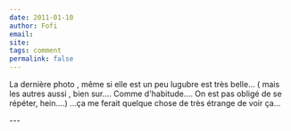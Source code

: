 ```yaml
---
date: 2011-01-10
author: Fofi
email: 
site: 
tags: comment
permalink: false
---
```


<p>La dernière photo , même si elle est un peu lugubre est très belle... ( mais les autres aussi , bien sur.... Comme d'habitude.... On est pas obligé de se répéter, hein....) ...ça me ferait quelque chose de très étrange de voir ça... </p>
---